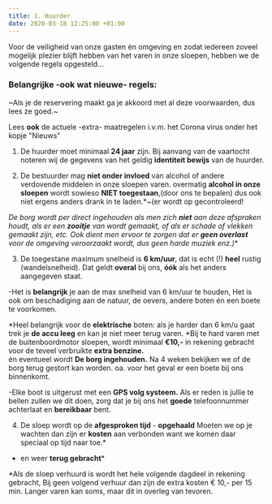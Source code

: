 ```yaml
---
title: 1. Huurder
date: 2020-03-18 12:25:00 +01:00
---
```


Voor de veiligheid van onze gasten én omgeving en zodat iedereen zoveel mogelijk plezier blijft hebben van het varen in onze sloepen, hebben we de volgende regels opgesteld...

### Belangrijke -ook wat nieuwe- regels: 

~Als je de reservering maakt ga je akkoord met al deze voorwaarden, dus lees ze goed.~

Lees **ook** de actuele -extra- maatregelen i.v.m. het Corona virus onder het kopje "Nieuws" 

1) De huurder moet minimaal **24 jaar** zijn.
Bij aanvang van de vaartocht noteren wij de gegevens van het geldig **identiteit bewijs** van de huurder.     
 
2) De bestuurder mag **niet onder invloed** van alcohol of andere verdovende middelen in onze sloepen varen.
overmatig **alcohol in onze sloepen**  wordt sowieso **NIET toegestaan**,(door ons te bepalen) dus ook niet ergens anders drank in te laden.*~(er wordt op gecontroleerd!  

*De borg wordt per direct ingehouden als men zich **niet** aan deze afspraken houdt, als er een **zooitje** van wordt gemaakt, of als er schade of vlekken gemaakt zijn, etc. Ook dient men ervoor te zorgen dat er **geen overlast** voor de omgeving veroorzaakt wordt, dus geen harde muziek enz.)** 

3) De toegestane maximum snelheid is **6 km/uur**, dat is echt (!)  **heel** rustig (wandelsnelheid). 
Dat geldt **overal** bij ons,  **óók** als het anders aangegeven staat. 

-Het is **belangrijk** je aan de max snelheid van 6 km/uur te houden, Het is ook om beschadiging aan de natuur, de oevers, andere boten én een boete te voorkomen.

*Heel belangrijk voor de **elektrische** boten: als je harder dan 6 km/u gaat trek je **de accu leeg** en kan je niet meer terug varen. 
*Bij te hard varen met de buitenboordmotor sloepen, wordt minimaal **€10,-** in rekening gebracht voor de teveel verbruikte **extra benzine.**  
én
eventueel wordt **De borg ingehouden.** Na 4 weken bekijken we of de borg terug gestort kan worden.
oa. voor het geval er een boete bij ons binnenkomt.

-Elke boot is uitgerust met een **GPS volg systeem.**
Als er reden is jullie te bellen zullen we dit doen, zorg dat je bij ons het **goede** telefoonnummer achterlaat en **bereikbaar** bent.

4) De sloep wordt op de **afgesproken tijd** - **opgehaald**
Moeten we op je wachten dan zijn er **kosten** aan verbonden want we komen daar speciaal op tijd naar toe.*

-  en weer **terug gebracht*** 

*Als de sloep verhuurd is wordt het hele volgende dagdeel in rekening gebracht,
Bij geen volgend verhuur dan zijn de extra kosten € 10,- per 15 min.
Langer varen kan soms, maar dit in overleg van tevoren.